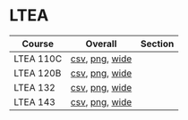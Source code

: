 # LTEA

| Course | Overall | Section |
| ------ | ------- | ------- |
| LTEA 110C | [csv](https://github.com/UCSD-Historical-Enrollment-Data/2023Spring/blob/main/overall/LTEA%20110C.csv), [png](https://raw.githubusercontent.com/UCSD-Historical-Enrollment-Data/2023Spring/main/plot_overall/LTEA%20110C.png), [wide](https://raw.githubusercontent.com/UCSD-Historical-Enrollment-Data/2023Spring/main/plot_overall_wide/LTEA%20110C.png) |  |
| LTEA 120B | [csv](https://github.com/UCSD-Historical-Enrollment-Data/2023Spring/blob/main/overall/LTEA%20120B.csv), [png](https://raw.githubusercontent.com/UCSD-Historical-Enrollment-Data/2023Spring/main/plot_overall/LTEA%20120B.png), [wide](https://raw.githubusercontent.com/UCSD-Historical-Enrollment-Data/2023Spring/main/plot_overall_wide/LTEA%20120B.png) |  |
| LTEA 132 | [csv](https://github.com/UCSD-Historical-Enrollment-Data/2023Spring/blob/main/overall/LTEA%20132.csv), [png](https://raw.githubusercontent.com/UCSD-Historical-Enrollment-Data/2023Spring/main/plot_overall/LTEA%20132.png), [wide](https://raw.githubusercontent.com/UCSD-Historical-Enrollment-Data/2023Spring/main/plot_overall_wide/LTEA%20132.png) |  |
| LTEA 143 | [csv](https://github.com/UCSD-Historical-Enrollment-Data/2023Spring/blob/main/overall/LTEA%20143.csv), [png](https://raw.githubusercontent.com/UCSD-Historical-Enrollment-Data/2023Spring/main/plot_overall/LTEA%20143.png), [wide](https://raw.githubusercontent.com/UCSD-Historical-Enrollment-Data/2023Spring/main/plot_overall_wide/LTEA%20143.png) |  |
